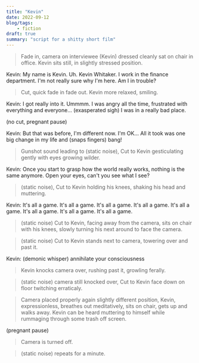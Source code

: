 ```yaml
---
title: "Kevin"
date: 2022-09-12
blog/tags:
    - fiction
draft: true
summary: "script for a shitty short film"
---
```


> Fade in, camera on interviewee (Kevin) dressed cleanly sat on chair in office. Kevin sits still, in slightly stressed position.

Kevin: My name is Kevin. Uh. Kevin Whitaker. I work in the finance department. I'm not really sure why I'm here. Am I in trouble?

> Cut, quick fade in fade out. Kevin more relaxed, smiling.

Kevin: I got really into it. Ummmm. I was angry all the time, frustrated with everything and everyone... (exasperated sigh) I was in a really bad place.

(no cut, pregnant pause)

Kevin: But that was before, I'm different now. I'm OK... All it took was one big change in my life and (snaps fingers) bang!

> Gunshot sound leading to (static noise), Cut to Kevin gesticulating gently with eyes growing wilder.

Kevin: Once you start to grasp how the world really works, nothing is the same anymore. Open your eyes, can't you see what I see?

> (static noise), Cut to Kevin holding his knees, shaking his head and muttering.

Kevin: It's all a game. It's all a game. It's all a game. It's all a game. It's all a game. It's all a game. It's all a game. It's all a game.


> (static noise) Cut to Kevin, facing away from the camera, sits on chair with his knees, slowly turning his next around to face the camera.

> (static noise) Cut to Kevin stands next to camera, towering over and past it.

Kevin: (demonic whisper) annihilate your consciousness

> Kevin knocks camera over, rushing past it, growling ferally.

> (static noise) camera still knocked over, Cut to Kevin face down on floor twitching erraticaly.

> Camera placed properly again slightly different position, Kevin, expressionless, breathes out meditatively, sits on chair, gets up and walks away. Kevin can be heard muttering to himself while rummaging through some trash off screen.

(pregnant pause)

> Camera is turned off.

> (static noise) repeats for a minute.
